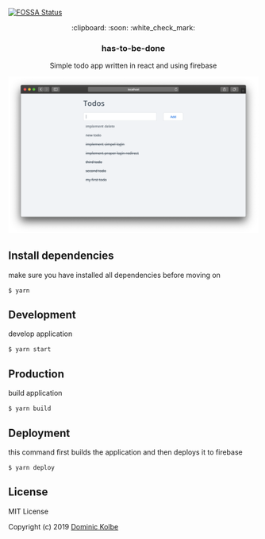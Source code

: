 [![FOSSA Status](https://app.fossa.io/api/projects/git%2Bgithub.com%2Fdominickolbe%2Fhas-to-be-done.svg?type=shield)](https://app.fossa.io/projects/git%2Bgithub.com%2Fdominickolbe%2Fhas-to-be-done?ref=badge_shield)

<p align="center">
  <p align="center">:clipboard: :soon: :white_check_mark:</p>
  <h3 align="center">has-to-be-done</h3>
  <p align="center">Simple todo app written in react and using firebase<p>
</p>

<p align="center"><img src="screenshot.png" alt="screenshot"></p>

## Install dependencies
make sure you have installed all dependencies before moving on
```
$ yarn
```

## Development
develop application
```
$ yarn start
```

## Production
build application
```
$ yarn build
```

## Deployment
this command first builds the application and then deploys it to firebase
```
$ yarn deploy
```

## License
MIT License

Copyright (c) 2019 [Dominic Kolbe](https://dominickolbe.dk)
